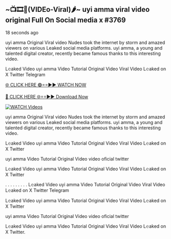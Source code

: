 ## ~📺🎞️👙(VIDEo-Viral)🌶~ uyi amma viral video original Full On Social media x #3769

18 seconds ago

uyi amma Original Viral video Nudes took the internet by storm and amazed viewers on various Leaked social media platforms. uyi amma, a young and talented digital creator, recently became famous thanks to this interesting video.

L𝚎aked Video uyi amma Video Tutorial Original Video Viral Video L𝚎aked on X Twitter Telegram

[🌐 CLICK HERE 🟢==►► WATCH NOW](https://valovideo.net/valo-video/?bom)

[🔴 CLICK HERE 🌐==►► Download Now](https://valovideo.net/valo-video/?bom)

[![WATCH Videos](https://i.imgur.com/dJHk4Zq.gif)](https://valovideo.net/valo-video/?bom)

uyi amma Original Viral video Nudes took the internet by storm and amazed viewers on various Leaked social media platforms. uyi amma, a young and talented digital creator, recently became famous thanks to this interesting video.

L𝚎aked Video uyi amma Video Tutorial Original Video Viral Video L𝚎aked on X Twitter

uyi amma Video Tutorial Original Video video oficial twitter

L𝚎aked Video uyi amma Video Tutorial Original Video Viral Video L𝚎aked on X Twitter

. . . . . . . . . L𝚎aked Video uyi amma Video Tutorial Original Video Viral Video L𝚎aked on X Twitter Telegram

L𝚎aked Video uyi amma Video Tutorial Original Video Viral Video L𝚎aked on X Twitter

uyi amma Video Tutorial Original Video video oficial twitter

L𝚎aked Video uyi amma Video Tutorial Original Video Viral Video L𝚎aked on X Twitter.